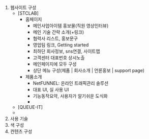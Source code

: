 1. 웹사이트 구성
	- [STCLAB]
		- 홈페이지
			- 메인사업아이템 홍보물(직원 영상인터뷰)
			- 메인 기술 간략 소개(+링크)
			- 협력사 리스트, 홍보문구
			- 영업팀 링크, Getting started
			- 최하단 회사정보, sns연결, 사이트맵
			- 고객센터 대표번호 상시노출
			- 메인페이지에 모두 구성
			- 상단 메뉴 구성(제품 | 회사소개 | 언론홍보 | support page)
		- 제품소개
			- NetFUNNEL: 온라인 트래픽관리 솔루션
			- 대표 UI, 실 사용 UI
			- 기능동작요약, 사용자가 알기쉬운 도식화
			- 
	- [QUEUE-IT]
	- 
1. 사용 기술
2. 색 구성
3. 컨텐츠 구성